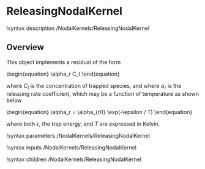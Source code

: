# ReleasingNodalKernel

!syntax description /NodalKernels/ReleasingNodalKernel

## Overview

This object implements a residual of the form

\begin{equation}
\alpha_r C_t
\end{equation}

where $C_t$ is the concentration of trapped species, and where $\alpha_r$ is the releasing rate
coefficient, which may be a function of temperature as shown below

\begin{equation}
\alpha_r = \alpha_{r0} \exp(-\epsilon / T)
\end{equation}

where both $\epsilon$, the trap energy, and $T$ are expressed in Kelvin.

!syntax parameters /NodalKernels/ReleasingNodalKernel

!syntax inputs /NodalKernels/ReleasingNodalKernel

!syntax children /NodalKernels/ReleasingNodalKernel
